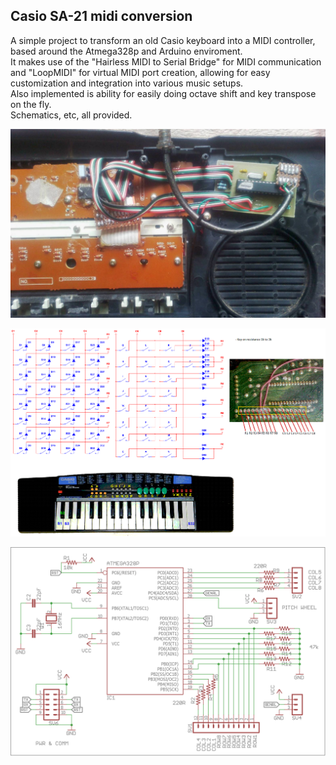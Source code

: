 ## Casio SA-21 midi conversion
A simple project to transform an old Casio keyboard into a MIDI controller, based around the Atmega328p and 
Arduino enviroment.  
It makes use of the "Hairless MIDI to Serial Bridge" for MIDI communication and "LoopMIDI" for virtual MIDI port creation, allowing for easy customization and integration into various music setups.  
Also implemented is ability for easily doing octave shift and key transpose on the fly.  
Schematics, etc, all provided. 

<p align="left">
<img src="img1.jpg"/>
</p>

<p align="left">
<img src="Casio_SA-21_key_matrix.png"/>
</p>

<p align="left">
<img src="schematic.png"/>
</p>
